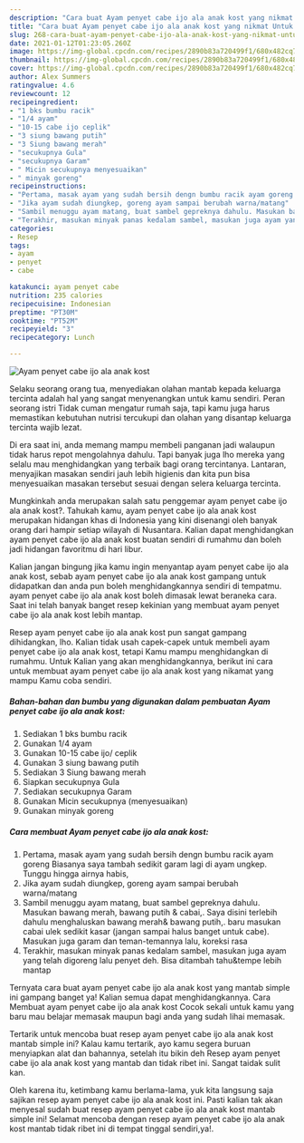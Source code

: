 ```yaml
---
description: "Cara buat Ayam penyet cabe ijo ala anak kost yang nikmat Untuk Jualan"
title: "Cara buat Ayam penyet cabe ijo ala anak kost yang nikmat Untuk Jualan"
slug: 268-cara-buat-ayam-penyet-cabe-ijo-ala-anak-kost-yang-nikmat-untuk-jualan
date: 2021-01-12T01:23:05.260Z
image: https://img-global.cpcdn.com/recipes/2890b83a720499f1/680x482cq70/ayam-penyet-cabe-ijo-ala-anak-kost-foto-resep-utama.jpg
thumbnail: https://img-global.cpcdn.com/recipes/2890b83a720499f1/680x482cq70/ayam-penyet-cabe-ijo-ala-anak-kost-foto-resep-utama.jpg
cover: https://img-global.cpcdn.com/recipes/2890b83a720499f1/680x482cq70/ayam-penyet-cabe-ijo-ala-anak-kost-foto-resep-utama.jpg
author: Alex Summers
ratingvalue: 4.6
reviewcount: 12
recipeingredient:
- "1 bks bumbu racik"
- "1/4 ayam"
- "10-15 cabe ijo ceplik"
- "3 siung bawang putih"
- "3 Siung bawang merah"
- "secukupnya Gula"
- "secukupnya Garam"
- " Micin secukupnya menyesuaikan"
- " minyak goreng"
recipeinstructions:
- "Pertama, masak ayam yang sudah bersih dengn bumbu racik ayam goreng Biasanya saya tambah sedikit garam lagi di ayam ungkep. Tunggu hingga airnya habis,"
- "Jika ayam sudah diungkep, goreng ayam sampai berubah warna/matang"
- "Sambil menuggu ayam matang, buat sambel gepreknya dahulu. Masukan bawang merah, bawang putih &amp; cabai,. Saya disini terlebih dahulu menghaluskan bawang merah&amp; bawang putih,. baru masukan cabai ulek sedikit kasar (jangan sampai halus banget untuk cabe). Masukan juga garam dan teman-temannya lalu, koreksi rasa"
- "Terakhir, masukan minyak panas kedalam sambel, masukan juga ayam yang telah digoreng lalu penyet deh. Bisa ditambah tahu&amp;tempe lebih mantap"
categories:
- Resep
tags:
- ayam
- penyet
- cabe

katakunci: ayam penyet cabe 
nutrition: 235 calories
recipecuisine: Indonesian
preptime: "PT30M"
cooktime: "PT52M"
recipeyield: "3"
recipecategory: Lunch

---
```



![Ayam penyet cabe ijo ala anak kost](https://img-global.cpcdn.com/recipes/2890b83a720499f1/680x482cq70/ayam-penyet-cabe-ijo-ala-anak-kost-foto-resep-utama.jpg)

Selaku seorang orang tua, menyediakan olahan mantab kepada keluarga tercinta adalah hal yang sangat menyenangkan untuk kamu sendiri. Peran seorang istri Tidak cuman mengatur rumah saja, tapi kamu juga harus memastikan kebutuhan nutrisi tercukupi dan olahan yang disantap keluarga tercinta wajib lezat.

Di era  saat ini, anda memang mampu membeli panganan jadi walaupun tidak harus repot mengolahnya dahulu. Tapi banyak juga lho mereka yang selalu mau menghidangkan yang terbaik bagi orang tercintanya. Lantaran, menyajikan masakan sendiri jauh lebih higienis dan kita pun bisa menyesuaikan masakan tersebut sesuai dengan selera keluarga tercinta. 



Mungkinkah anda merupakan salah satu penggemar ayam penyet cabe ijo ala anak kost?. Tahukah kamu, ayam penyet cabe ijo ala anak kost merupakan hidangan khas di Indonesia yang kini disenangi oleh banyak orang dari hampir setiap wilayah di Nusantara. Kalian dapat menghidangkan ayam penyet cabe ijo ala anak kost buatan sendiri di rumahmu dan boleh jadi hidangan favoritmu di hari libur.

Kalian jangan bingung jika kamu ingin menyantap ayam penyet cabe ijo ala anak kost, sebab ayam penyet cabe ijo ala anak kost gampang untuk didapatkan dan anda pun boleh menghidangkannya sendiri di tempatmu. ayam penyet cabe ijo ala anak kost boleh dimasak lewat beraneka cara. Saat ini telah banyak banget resep kekinian yang membuat ayam penyet cabe ijo ala anak kost lebih mantap.

Resep ayam penyet cabe ijo ala anak kost pun sangat gampang dihidangkan, lho. Kalian tidak usah capek-capek untuk membeli ayam penyet cabe ijo ala anak kost, tetapi Kamu mampu menghidangkan di rumahmu. Untuk Kalian yang akan menghidangkannya, berikut ini cara untuk membuat ayam penyet cabe ijo ala anak kost yang nikamat yang mampu Kamu coba sendiri.

<!--inarticleads1-->

##### Bahan-bahan dan bumbu yang digunakan dalam pembuatan Ayam penyet cabe ijo ala anak kost:

1. Sediakan 1 bks bumbu racik
1. Gunakan 1/4 ayam
1. Gunakan 10-15 cabe ijo/ ceplik
1. Gunakan 3 siung bawang putih
1. Sediakan 3 Siung bawang merah
1. Siapkan secukupnya Gula
1. Sediakan secukupnya Garam
1. Gunakan  Micin secukupnya (menyesuaikan)
1. Gunakan  minyak goreng




<!--inarticleads2-->

##### Cara membuat Ayam penyet cabe ijo ala anak kost:

1. Pertama, masak ayam yang sudah bersih dengn bumbu racik ayam goreng Biasanya saya tambah sedikit garam lagi di ayam ungkep. Tunggu hingga airnya habis,
1. Jika ayam sudah diungkep, goreng ayam sampai berubah warna/matang
1. Sambil menuggu ayam matang, buat sambel gepreknya dahulu. Masukan bawang merah, bawang putih &amp; cabai,. Saya disini terlebih dahulu menghaluskan bawang merah&amp; bawang putih,. baru masukan cabai ulek sedikit kasar (jangan sampai halus banget untuk cabe). Masukan juga garam dan teman-temannya lalu, koreksi rasa
1. Terakhir, masukan minyak panas kedalam sambel, masukan juga ayam yang telah digoreng lalu penyet deh. Bisa ditambah tahu&amp;tempe lebih mantap




Ternyata cara buat ayam penyet cabe ijo ala anak kost yang mantab simple ini gampang banget ya! Kalian semua dapat menghidangkannya. Cara Membuat ayam penyet cabe ijo ala anak kost Cocok sekali untuk kamu yang baru mau belajar memasak maupun bagi anda yang sudah lihai memasak.

Tertarik untuk mencoba buat resep ayam penyet cabe ijo ala anak kost mantab simple ini? Kalau kamu tertarik, ayo kamu segera buruan menyiapkan alat dan bahannya, setelah itu bikin deh Resep ayam penyet cabe ijo ala anak kost yang mantab dan tidak ribet ini. Sangat taidak sulit kan. 

Oleh karena itu, ketimbang kamu berlama-lama, yuk kita langsung saja sajikan resep ayam penyet cabe ijo ala anak kost ini. Pasti kalian tak akan menyesal sudah buat resep ayam penyet cabe ijo ala anak kost mantab simple ini! Selamat mencoba dengan resep ayam penyet cabe ijo ala anak kost mantab tidak ribet ini di tempat tinggal sendiri,ya!.

